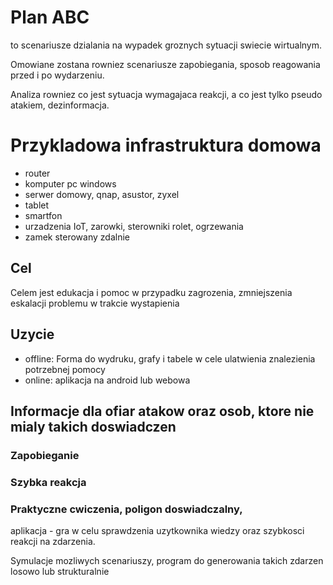 # Plan ABC

to scenariusze dzialania na wypadek groznych sytuacji swiecie wirtualnym.

Omowiane zostana rowniez scenariusze zapobiegania, sposob reagowania przed i po wydarzeniu.

Analiza rowniez co jest sytuacja wymagajaca reakcji, a co jest tylko pseudo atakiem, dezinformacja.

# Przykladowa infrastruktura domowa
+ router
+ komputer pc windows
+ serwer domowy, qnap, asustor, zyxel
+ tablet
+ smartfon
+ urzadzenia IoT, zarowki, sterowniki rolet, ogrzewania
+ zamek sterowany zdalnie


## Cel
Celem jest edukacja i pomoc w przypadku zagrozenia, zmniejszenia eskalacji problemu w trakcie wystapienia

## Uzycie
+ offline: Forma do wydruku, grafy i tabele w cele ulatwienia znalezienia potrzebnej pomocy
+ online: aplikacja na android lub webowa

## Informacje dla ofiar atakow oraz osob, ktore nie mialy takich doswiadczen

### Zapobieganie

### Szybka reakcja


### Praktyczne cwiczenia, poligon doswiadczalny, 
aplikacja - gra
w celu sprawdzenia uzytkownika wiedzy oraz szybkosci reakcji na zdarzenia.

Symulacje mozliwych scenariuszy, program do generowania takich zdarzen losowo lub strukturalnie




